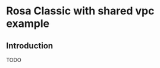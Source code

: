# Rosa Classic with shared vpc example

## Introduction
TODO

<!-- BEGIN_AUTOMATED_TF_DOCS_BLOCK -->
<!-- END_AUTOMATED_TF_DOCS_BLOCK -->
